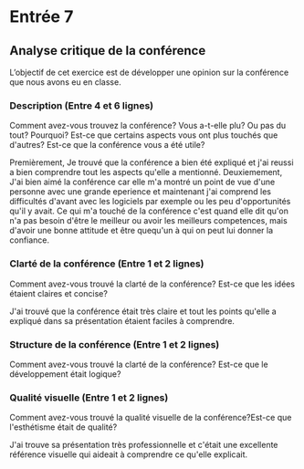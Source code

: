 # Entrée 7
## Analyse critique de la conférence

L’objectif de cet exercice est de développer une opinion sur la conférence que nous avons eu en classe. 

### Description (Entre 4 et 6 lignes)
Comment avez-vous trouvez la conférence? Vous a-t-elle plu? Ou pas du tout? Pourquoi? Est-ce que certains aspects vous ont plus touchés que d'autres? Est-ce que la conférence vous a été utile?

Premièrement, Je trouvé que la conférence a bien été expliqué et j'ai reussi a bien comprendre tout les aspects qu'elle a mentionné. Deuxiemement, J'ai bien aimé la conférence car elle m'a montré un point de vue d'une personne avec une grande eperience et maintenant j'ai comprend les difficultés d'avant avec les logiciels par exemple ou les peu d'opportunités qu'il y avait. Ce qui m'a touché de la conférence c'est quand elle dit qu'on n'a pas besoin d'être le meilleur ou avoir les meilleurs competences, mais d'avoir une bonne attitude et être quequ'un à qui on peut lui donner la confiance.

### Clarté de la conférence (Entre 1 et 2 lignes)
Comment avez-vous trouvé la clarté de la conférence? Est-ce que les idées étaient claires et concise?

J'ai trouvé que la conférence était très claire et tout les points qu'elle a expliqué dans sa présentation étaient faciles à comprendre.

### Structure de la conférence (Entre 1 et 2 lignes)
Comment avez-vous trouvé la clarté de la conférence? Est-ce que le développement était logique?



### Qualité visuelle (Entre 1 et 2 lignes)
Comment avez-vous trouvé la qualité visuelle de la conférence?Est-ce que l'esthétisme était de qualité?

J'ai trouve sa présentation très professionnelle et c'était une excellente référence visuelle qui aideait à comprendre ce qu'elle explicait.


